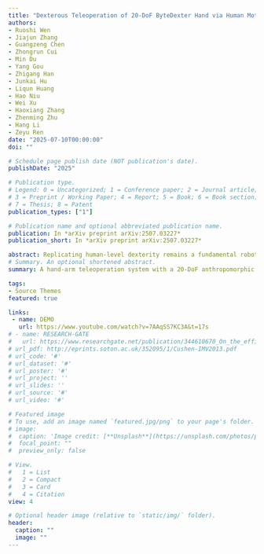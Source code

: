 ```yaml
---
title: "Dexterous Teleoperation of 20-DoF ByteDexter Hand via Human Motion Retargeting"
authors:
- Ruoshi Wen
- Jiajun Zhang
- Guangzeng Chen
- Zhongrun Cui
- Min Du
- Yang Gou
- Zhigang Han
- Junkai Hu
- Liqun Huang
- Hao Niu
- Wei Xu
- Haoxiang Zhang
- Zhenming Zhu
- Hang Li
- Zeyu Ren
date: "2025-07-10T00:00:00"
doi: ""

# Schedule page publish date (NOT publication's date).
publishDate: "2025"

# Publication type.
# Legend: 0 = Uncategorized; 1 = Conference paper; 2 = Journal article;
# 3 = Preprint / Working Paper; 4 = Report; 5 = Book; 6 = Book section;
# 7 = Thesis; 8 = Patent
publication_types: ["1"]

# Publication name and optional abbreviated publication name.
publication: In *arXiv preprint arXiv:2507.03227*
publication_short: In *arXiv preprint arXiv:2507.03227*

abstract: Replicating human-level dexterity remains a fundamental robotics challenge, requiring integrated solutions from mechatronic design to the control of high degree-of-freedom (DoF) robotic hands. While imitation learning shows promise in transferring human dexterity to robots, the efficacy of trained policies relies on the quality of human demonstration data.
# Summary. An optional shortened abstract.
summary: A hand-arm teleoperation system with a 20-DoF anthropomorphic hand and optimization-based motion retargeting addresses the key robotics challenge of replicating human-level dexterity, enabling real-time, high-fidelity motion reproduction and generating high-quality demonstration data as validated by experiments.

tags:
- Source Themes
featured: true

links:
 - name: DEMO
   url: https://www.youtube.com/watch?v=7AAqSS7KC3A&t=17s
# - name: RESEARCH-GATE  
#   url: https://www.researchgate.net/publication/344610670_On_the_efficient_control_of_series-parallel_compliant_articulated_robots
# url_pdf: http://eprints.soton.ac.uk/352095/1/Cushen-IMV2013.pdf
# url_code: '#'
# url_dataset: '#'
# url_poster: '#'
# url_project: ''
# url_slides: ''
# url_source: '#'
# url_video: '#'

# Featured image
# To use, add an image named `featured.jpg/png` to your page's folder. 
# image:
#  caption: 'Image credit: [**Unsplash**](https://unsplash.com/photos/pLCdAaMFLTE)'
#  focal_point: ""
#  preview_only: false

# View.
#   1 = List
#   2 = Compact
#   3 = Card
#   4 = Citation
view: 4

# Optional header image (relative to `static/img/` folder).
header:
  caption: ""
  image: ""
---
```




